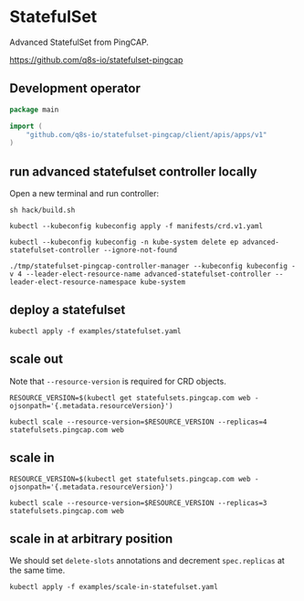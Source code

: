 # StatefulSet

Advanced StatefulSet from PingCAP.

https://github.com/q8s-io/statefulset-pingcap

## Development operator

```go
package main

import (
	"github.com/q8s-io/statefulset-pingcap/client/apis/apps/v1"
)
```

## run advanced statefulset controller locally

Open a new terminal and run controller:

```
sh hack/build.sh

kubectl --kubeconfig kubeconfig apply -f manifests/crd.v1.yaml

kubectl --kubeconfig kubeconfig -n kube-system delete ep advanced-statefulset-controller --ignore-not-found

./tmp/statefulset-pingcap-controller-manager --kubeconfig kubeconfig -v 4 --leader-elect-resource-name advanced-statefulset-controller --leader-elect-resource-namespace kube-system
```

## deploy a statefulset

```
kubectl apply -f examples/statefulset.yaml
```

## scale out

Note that `--resource-version` is required for CRD objects.

```
RESOURCE_VERSION=$(kubectl get statefulsets.pingcap.com web -ojsonpath='{.metadata.resourceVersion}')

kubectl scale --resource-version=$RESOURCE_VERSION --replicas=4 statefulsets.pingcap.com web
```

## scale in

```
RESOURCE_VERSION=$(kubectl get statefulsets.pingcap.com web -ojsonpath='{.metadata.resourceVersion}')

kubectl scale --resource-version=$RESOURCE_VERSION --replicas=3 statefulsets.pingcap.com web
```

## scale in at arbitrary position

We should set `delete-slots` annotations and decrement `spec.replicas` at the same time.

```
kubectl apply -f examples/scale-in-statefulset.yaml 
```

